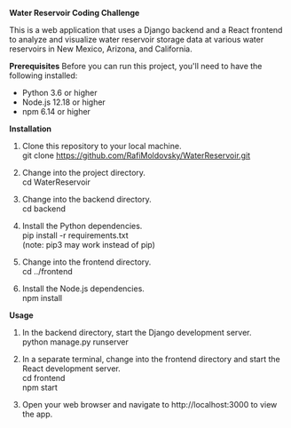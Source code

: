 **Water Reservoir Coding Challenge**

This is a web application that uses a Django backend and a React frontend to analyze and visualize water reservoir storage data at various water reservoirs in New Mexico, Arizona, and California.

**Prerequisites**
Before you can run this project, you'll need to have the following installed:

* Python 3.6 or higher
* Node.js 12.18 or higher
* npm 6.14 or higher

**Installation**
1. Clone this repository to your local machine.  
git clone https://github.com/RafiMoldovsky/WaterReservoir.git

2. Change into the project directory.  
cd WaterReservoir

3. Change into the backend directory.  
cd backend

4. Install the Python dependencies.  
pip install -r requirements.txt  
(note: pip3 may work instead of pip)

5. Change into the frontend directory.  
cd ../frontend

6. Install the Node.js dependencies.  
npm install

**Usage**
1. In the backend directory, start the Django development server.  
python manage.py runserver

2. In a separate terminal, change into the frontend directory and start the React development server.  
cd frontend  
npm start

3. Open your web browser and navigate to http://localhost:3000 to view the app.
